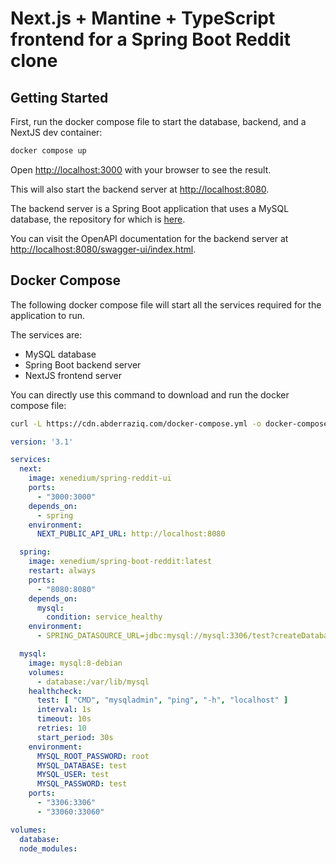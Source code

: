 
# Next.js + Mantine + TypeScript frontend for a Spring Boot Reddit clone

## Getting Started

First, run the docker compose file to start the database, backend, and a NextJS dev container:

```bash
docker compose up
```

Open [http://localhost:3000](http://localhost:3000) with your browser to see the result.

This will also start the backend server at [http://localhost:8080](http://localhost:8080).

The backend server is a Spring Boot application that uses a MySQL database, the repository for which is [here](https://github.com/DaddaAdam/Spring-Reddit).

You can visit the OpenAPI documentation for the backend server at [http://localhost:8080/swagger-ui/index.html](http://localhost:8080/swagger-ui/index.html).

## Docker Compose

The following docker compose file will start all the services required for the application to run.

The services are:

- MySQL database
- Spring Boot backend server
- NextJS frontend server

You can directly use this command to download and run the docker compose file:

```bash
curl -L https://cdn.abderraziq.com/docker-compose.yml -o docker-compose.yml && docker compose up
```

```yaml
version: '3.1'

services:
  next:
    image: xenedium/spring-reddit-ui
    ports:
      - "3000:3000"
    depends_on:
      - spring
    environment:
      NEXT_PUBLIC_API_URL: http://localhost:8080

  spring:
    image: xenedium/spring-boot-reddit:latest
    restart: always
    ports:
      - "8080:8080"
    depends_on:
      mysql:
        condition: service_healthy
    environment:
      - SPRING_DATASOURCE_URL=jdbc:mysql://mysql:3306/test?createDatabaseIfNotExist=true&useSSL=false&allowPublicKeyRetrieval=true

  mysql:
    image: mysql:8-debian
    volumes:
      - database:/var/lib/mysql
    healthcheck:
      test: [ "CMD", "mysqladmin", "ping", "-h", "localhost" ]
      interval: 1s
      timeout: 10s
      retries: 10
      start_period: 30s
    environment:
      MYSQL_ROOT_PASSWORD: root
      MYSQL_DATABASE: test
      MYSQL_USER: test
      MYSQL_PASSWORD: test
    ports:
      - "3306:3306"
      - "33060:33060"

volumes:
  database:
  node_modules:
```
